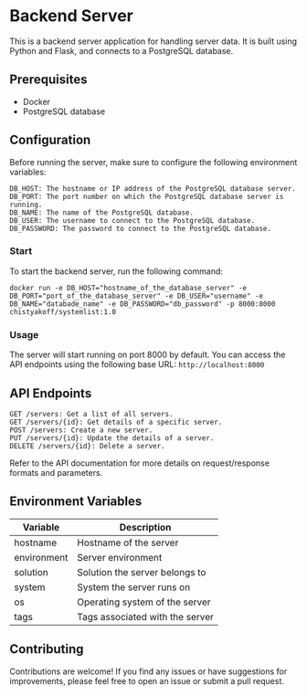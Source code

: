 # Backend Server

This is a backend server application for handling server data. It is built using Python and Flask, and connects to a PostgreSQL database.

## Prerequisites

- Docker
- PostgreSQL database

## Configuration

Before running the server, make sure to configure the following environment variables:

    DB_HOST: The hostname or IP address of the PostgreSQL database server.
    DB_PORT: The port number on which the PostgreSQL database server is running.
    DB_NAME: The name of the PostgreSQL database.
    DB_USER: The username to connect to the PostgreSQL database.
    DB_PASSWORD: The password to connect to the PostgreSQL database.

### Start

To start the backend server, run the following command:

    docker run -e DB_HOST="hostname_of_the_database_server" -e DB_PORT="port_of_the_database_server" -e DB_USER="username" -e DB_NAME="databade_name" -e DB_PASSWORD="db_password" -p 8000:8000 chistyakoff/systemlist:1.0

### Usage

The server will start running on port 8000 by default. You can access the API endpoints using the following base URL:
    `http://localhost:8000`

## API Endpoints

    GET /servers: Get a list of all servers.
    GET /servers/{id}: Get details of a specific server.
    POST /servers: Create a new server.
    PUT /servers/{id}: Update the details of a server.
    DELETE /servers/{id}: Delete a server.

Refer to the API documentation for more details on request/response formats and parameters.

## Environment Variables

| Variable    | Description                  |
|-------------|------------------------------|
| hostname    | Hostname of the server       |
| environment | Server environment           |
| solution    | Solution the server belongs to |
| system      | System the server runs on    |
| os          | Operating system of the server |
| tags        | Tags associated with the server |

## Contributing

Contributions are welcome! If you find any issues or have suggestions for improvements, please feel free to open an issue or submit a pull request.